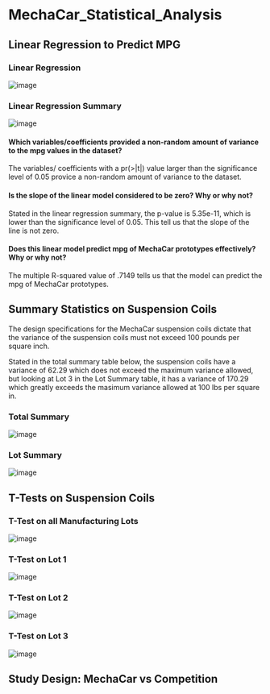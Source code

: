 # MechaCar_Statistical_Analysis

## Linear Regression to Predict MPG

### Linear Regression
![image](https://user-images.githubusercontent.com/99369565/174500925-e0d21577-7437-4d29-bb6b-580513332e11.png)

### Linear Regression Summary
![image](https://user-images.githubusercontent.com/99369565/174500985-d6d7c9b6-d112-4121-836a-baba78ab2103.png)

#### Which variables/coefficients provided a non-random amount of variance to the mpg values in the dataset?
The variables/ coefficients with a pr(>|t|) value larger than the significance level of 0.05 provice a non-random amount of variance to the dataset. 

#### Is the slope of the linear model considered to be zero? Why or why not?
Stated in the linear regression summary, the p-value is 5.35e-11, which is lower than the significance level of 0.05. This tell us that the slope of the line is not zero.

#### Does this linear model predict mpg of MechaCar prototypes effectively? Why or why not?
The multiple R-squared value of .7149 tells us that the model can predict the mpg of MechaCar prototypes. 

## Summary Statistics on Suspension Coils
The design specifications for the MechaCar suspension coils dictate that the variance of the suspension coils must not exceed 100 pounds per square inch.

Stated in the total summary table below, the suspension coils have a variance of 62.29 which does not exceed the maximum variance allowed, but looking at Lot 3 in the Lot Summary table, it has a variance of 170.29 which greatly exceeds the masimum variance allowed at 100 lbs per square in.

### Total Summary
![image](https://user-images.githubusercontent.com/99369565/174501660-3f51dc99-e1ed-43bf-811e-77ee57afc2b1.png)

### Lot Summary
![image](https://user-images.githubusercontent.com/99369565/174501673-8485b6d0-99f4-451b-8cd2-91f79f0a8990.png)

## T-Tests on Suspension Coils

### T-Test on all Manufacturing Lots
![image](https://user-images.githubusercontent.com/99369565/174501939-af77c092-34bf-4227-8010-a4334a1eb033.png)

### T-Test on Lot 1
![image](https://user-images.githubusercontent.com/99369565/174501967-a3d62fed-a904-4740-aaad-c9a7d2d0756c.png)

### T-Test on Lot 2
![image](https://user-images.githubusercontent.com/99369565/174501972-57419caf-f607-458c-95b2-f157414f1773.png)

### T-Test on Lot 3
![image](https://user-images.githubusercontent.com/99369565/174501974-5e1a1b9a-39aa-4e80-9a1f-58d3cbfad8d6.png)

## Study Design: MechaCar vs Competition



